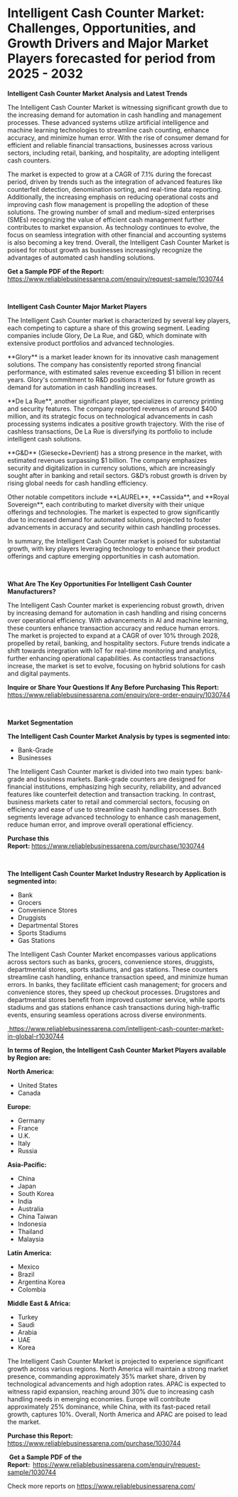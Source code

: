 <p><h1>Intelligent Cash Counter Market: Challenges, Opportunities, and Growth Drivers and Major Market Players forecasted for period from 2025 - 2032</h1></p><p><strong>Intelligent Cash Counter Market Analysis and Latest Trends</strong></p>
<p><p>The Intelligent Cash Counter Market is witnessing significant growth due to the increasing demand for automation in cash handling and management processes. These advanced systems utilize artificial intelligence and machine learning technologies to streamline cash counting, enhance accuracy, and minimize human error. With the rise of consumer demand for efficient and reliable financial transactions, businesses across various sectors, including retail, banking, and hospitality, are adopting intelligent cash counters.</p><p>The market is expected to grow at a CAGR of 7.1% during the forecast period, driven by trends such as the integration of advanced features like counterfeit detection, denomination sorting, and real-time data reporting. Additionally, the increasing emphasis on reducing operational costs and improving cash flow management is propelling the adoption of these solutions. The growing number of small and medium-sized enterprises (SMEs) recognizing the value of efficient cash management further contributes to market expansion. As technology continues to evolve, the focus on seamless integration with other financial and accounting systems is also becoming a key trend. Overall, the Intelligent Cash Counter Market is poised for robust growth as businesses increasingly recognize the advantages of automated cash handling solutions.</p></p>
<p><strong>Get a Sample PDF of the Report:&nbsp;</strong> <a href="https://www.reliablebusinessarena.com/enquiry/request-sample/1030744?utm_campaign=2515&utm_medium=2&utm_source=Github&utm_content=ia&utm_term=21032025&utm_id=intelligent-cash-counter">https://www.reliablebusinessarena.com/enquiry/request-sample/1030744</a></p>
<p>&nbsp;</p>
<p><strong>Intelligent Cash Counter Major Market Players</strong></p>
<p><p>The Intelligent Cash Counter market is characterized by several key players, each competing to capture a share of this growing segment. Leading companies include Glory, De La Rue, and G&D, which dominate with extensive product portfolios and advanced technologies. </p><p>**Glory** is a market leader known for its innovative cash management solutions. The company has consistently reported strong financial performance, with estimated sales revenue exceeding $1 billion in recent years. Glory's commitment to R&D positions it well for future growth as demand for automation in cash handling increases.</p><p>**De La Rue**, another significant player, specializes in currency printing and security features. The company reported revenues of around $400 million, and its strategic focus on technological advancements in cash processing systems indicates a positive growth trajectory. With the rise of cashless transactions, De La Rue is diversifying its portfolio to include intelligent cash solutions.</p><p>**G&D** (Giesecke+Devrient) has a strong presence in the market, with estimated revenues surpassing $1 billion. The company emphasizes security and digitalization in currency solutions, which are increasingly sought after in banking and retail sectors. G&D’s robust growth is driven by rising global needs for cash handling efficiency.</p><p>Other notable competitors include **LAUREL**, **Cassida**, and **Royal Sovereign**, each contributing to market diversity with their unique offerings and technologies. The market is expected to grow significantly due to increased demand for automated solutions, projected to foster advancements in accuracy and security within cash handling processes.</p><p>In summary, the Intelligent Cash Counter market is poised for substantial growth, with key players leveraging technology to enhance their product offerings and capture emerging opportunities in cash automation.</p></p>
<p>&nbsp;</p>
<p><strong>What Are The Key Opportunities For Intelligent Cash Counter Manufacturers?</strong></p>
<p><p>The Intelligent Cash Counter market is experiencing robust growth, driven by increasing demand for automation in cash handling and rising concerns over operational efficiency. With advancements in AI and machine learning, these counters enhance transaction accuracy and reduce human errors. The market is projected to expand at a CAGR of over 10% through 2028, propelled by retail, banking, and hospitality sectors. Future trends indicate a shift towards integration with IoT for real-time monitoring and analytics, further enhancing operational capabilities. As contactless transactions increase, the market is set to evolve, focusing on hybrid solutions for cash and digital payments.</p></p>
<p><strong>Inquire or Share Your Questions If Any Before Purchasing This Report:</strong> <a href="https://www.reliablebusinessarena.com/enquiry/pre-order-enquiry/1030744?utm_campaign=2515&utm_medium=2&utm_source=Github&utm_content=ia&utm_term=21032025&utm_id=intelligent-cash-counter">https://www.reliablebusinessarena.com/enquiry/pre-order-enquiry/1030744</a></p>
<p>&nbsp;</p>
<p><strong>Market Segmentation</strong></p>
<p><strong>The Intelligent Cash Counter Market Analysis by types is segmented into:</strong></p>
<p><ul><li>Bank-Grade</li><li>Businesses</li></ul></p>
<p><p>The Intelligent Cash Counter market is divided into two main types: bank-grade and business markets. Bank-grade counters are designed for financial institutions, emphasizing high security, reliability, and advanced features like counterfeit detection and transaction tracking. In contrast, business markets cater to retail and commercial sectors, focusing on efficiency and ease of use to streamline cash handling processes. Both segments leverage advanced technology to enhance cash management, reduce human error, and improve overall operational efficiency.</p></p>
<p><strong>Purchase this Report:&nbsp;</strong><a href="https://www.reliablebusinessarena.com/purchase/1030744?utm_campaign=2515&utm_medium=2&utm_source=Github&utm_content=ia&utm_term=21032025&utm_id=intelligent-cash-counter">https://www.reliablebusinessarena.com/purchase/1030744</a></p>
<p>&nbsp;</p>
<p><strong>The Intelligent Cash Counter Market Industry Research by Application is segmented into:</strong></p>
<p><ul><li>Bank</li><li>Grocers</li><li>Convenience Stores</li><li>Druggists</li><li>Departmental Stores</li><li>Sports Stadiums</li><li>Gas Stations</li></ul></p>
<p><p>The Intelligent Cash Counter Market encompasses various applications across sectors such as banks, grocers, convenience stores, druggists, departmental stores, sports stadiums, and gas stations. These counters streamline cash handling, enhance transaction speed, and minimize human errors. In banks, they facilitate efficient cash management; for grocers and convenience stores, they speed up checkout processes. Drugstores and departmental stores benefit from improved customer service, while sports stadiums and gas stations enhance cash transactions during high-traffic events, ensuring seamless operations across diverse environments.</p></p>
<p><a href="https://www.reliablebusinessarena.com/intelligent-cash-counter-market-in-global-r1030744?utm_campaign=2515&utm_medium=2&utm_source=Github&utm_content=ia&utm_term=21032025&utm_id=intelligent-cash-counter">&nbsp;https://www.reliablebusinessarena.com/intelligent-cash-counter-market-in-global-r1030744</a></p>
<p><strong>In terms of Region, the Intelligent Cash Counter Market Players available by Region are:</strong></p>
<p>
    <p> <strong> North America: </strong>
        <ul>
            <li>United States</li>
            <li>Canada</li>
        </ul>
        </p> 
    <p> <strong> Europe: </strong>
        <ul>
            <li>Germany</li>
            <li>France</li>
            <li>U.K.</li>
            <li>Italy</li>
            <li>Russia</li>
        </ul>
        </p> 
    <p> <strong> Asia-Pacific: </strong>
        <ul>
            <li>China</li>
            <li>Japan</li>
            <li>South Korea</li>
            <li>India</li>
            <li>Australia</li>
            <li>China Taiwan</li>
            <li>Indonesia</li>
            <li>Thailand</li>
            <li>Malaysia</li>
        </ul>
        </p> 
    <p> <strong> Latin America: </strong>
        <ul>
            <li>Mexico</li>
            <li>Brazil</li>
            <li>Argentina Korea</li>
            <li>Colombia</li>
        </ul>
        </p> 
    <p> <strong> Middle East & Africa: </strong>
        <ul>
            <li>Turkey</li>
            <li>Saudi</li>
            <li>Arabia</li>
            <li>UAE</li>
            <li>Korea</li>
        </ul>
    </p>
    </p>
<p><p>The Intelligent Cash Counter Market is projected to experience significant growth across various regions. North America will maintain a strong market presence, commanding approximately 35% market share, driven by technological advancements and high adoption rates. APAC is expected to witness rapid expansion, reaching around 30% due to increasing cash handling needs in emerging economies. Europe will contribute approximately 25% dominance, while China, with its fast-paced retail growth, captures 10%. Overall, North America and APAC are poised to lead the market.</p></p>
<p><strong>Purchase this Report: </strong><a href="https://www.reliablebusinessarena.com/purchase/1030744?utm_campaign=2515&utm_medium=2&utm_source=Github&utm_content=ia&utm_term=21032025&utm_id=intelligent-cash-counter">https://www.reliablebusinessarena.com/purchase/1030744</a></p>
<p>&nbsp;<strong>Get a Sample PDF of the Report:&nbsp;&nbsp;</strong><a href="https://www.reliablebusinessarena.com/enquiry/request-sample/1030744?utm_campaign=2515&utm_medium=2&utm_source=Github&utm_content=ia&utm_term=21032025&utm_id=intelligent-cash-counter">https://www.reliablebusinessarena.com/enquiry/request-sample/1030744</a></p>
<p><strong></strong></p>
<p>Check more reports on <a href="https://www.reliablebusinessarena.com/?utm_campaign=2515&utm_medium=2&utm_source=Github&utm_content=ia&utm_term=21032025&utm_id=intelligent-cash-counter">https://www.reliablebusinessarena.com/</a></p>